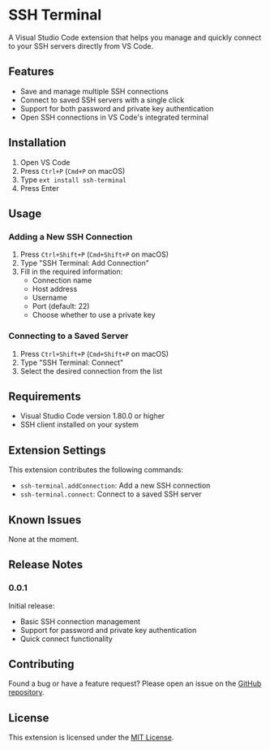# SSH Terminal

A Visual Studio Code extension that helps you manage and quickly connect to your SSH servers directly from VS Code.

## Features

- Save and manage multiple SSH connections
- Connect to saved SSH servers with a single click
- Support for both password and private key authentication
- Open SSH connections in VS Code's integrated terminal

## Installation

1. Open VS Code
2. Press `Ctrl+P` (`Cmd+P` on macOS)
3. Type `ext install ssh-terminal`
4. Press Enter

## Usage

### Adding a New SSH Connection

1. Press `Ctrl+Shift+P` (`Cmd+Shift+P` on macOS)
2. Type "SSH Terminal: Add Connection"
3. Fill in the required information:
   - Connection name
   - Host address
   - Username
   - Port (default: 22)
   - Choose whether to use a private key

### Connecting to a Saved Server

1. Press `Ctrl+Shift+P` (`Cmd+Shift+P` on macOS)
2. Type "SSH Terminal: Connect"
3. Select the desired connection from the list

## Requirements

- Visual Studio Code version 1.80.0 or higher
- SSH client installed on your system

## Extension Settings

This extension contributes the following commands:

- `ssh-terminal.addConnection`: Add a new SSH connection
- `ssh-terminal.connect`: Connect to a saved SSH server

## Known Issues

None at the moment.

## Release Notes

### 0.0.1

Initial release:

- Basic SSH connection management
- Support for password and private key authentication
- Quick connect functionality

## Contributing

Found a bug or have a feature request? Please open an issue on the [GitHub repository](your-repo-url-here).

## License

This extension is licensed under the [MIT License](LICENSE).
